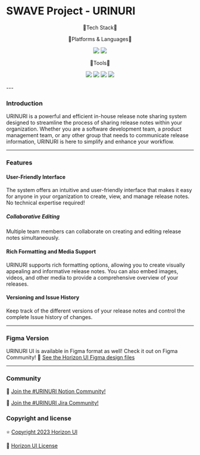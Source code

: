 # SWAVE Project - URINURI
<div align="center">

 <p>📖Tech Stack📖</p>

 <p>🚉Platforms & Languages🚉</p>
   <img src="https://img.shields.io/badge/react-61DAFB?style=flat&logo=react&logoColor=black"/> 

   <img src="https://img.shields.io/badge/typescript-3178C6?style=flat&logo=typescript&logoColor=white" />
<p>🔋Tools🔋</p>

 <img src="https://img.shields.io/badge/visualstudiocode-007ACC?style=flat&logo=visualstudiocode&logoColor=white" />

 <img src="https://img.shields.io/badge/pnpm-F69220?style=flat&logo=pnpm&logoColor=white" />

 <img src="https://img.shields.io/badge/GitHub-181717?style=flat&logo=GitHub&logoColor=white" />

 <img src="https://img.shields.io/badge/Jenkins-D24939?style=flat&logo=Jenkins&logoColor=white" />


 </div>
</br>
---

### Introduction

URINURI is a powerful and efficient in-house release note sharing system designed to streamline the process of sharing release notes within your organization. Whether you are a software development team, a product management team, or any other group that needs to communicate release information, URINURI is here to simplify and enhance your workflow.

---

### Features

#### User-Friendly Interface
The system offers an intuitive and user-friendly interface that makes it easy for anyone in your organization to create, view, and manage release notes. No technical expertise required!

##### Collaborative Editing 
Multiple team members can collaborate on creating and editing release notes simultaneously.

#### Rich Formatting and Media Support
URINURI supports rich formatting options, allowing you to create visually appealing and informative release notes. You can also embed images, videos, and other media to provide a comprehensive overview of your releases.

#### Versioning and Issue History
Keep track of the different versions of your release notes and control the complete Issue history of changes.

---

### Figma Version

URINURI UI is available in Figma format as well! Check it out on Figma Community! 🎨
[See the Horizon UI Figma design files](https://www.figma.com/file/AAcpp9ZH1jfJUpk9T3a4DR/Release?type=design&node-id=0-1&mode=design&t=AZi894Oy5qbNmHMC-0)

---

### Community

💬 [Join the #URINURI Notion Community!](https://www.notion.so/dogfactory/6ecf52d6df0c40d2b54326502b0fa1cb?v=0135a9ffc7d74984be969a94061b91cd)

💬 [Join the #URINURI Jira Community!](https://swavejira.atlassian.net/jira/core/projects/REL/board)

### Copyright and license

⭐️ [Copyright 2023 Horizon UI ](https://www.horizon-ui.com/?ref=readme-horizon-tailwind-react-ts)

📄 [Horizon UI License](https://www.simmmple.com/licenses?ref=readme-horizon-tailwind-react-ts)
